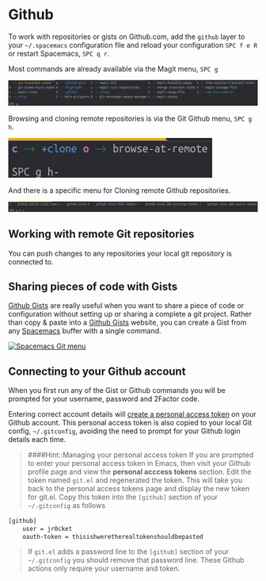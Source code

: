 # Github

To work with repositories or gists on Github.com, add the `github` layer to your `~/.spacemacs` configuration file and reload your configuration `SPC f e R` or restart Spacemacs, `SPC q r`.

Most commands are already available via the Magit menu, `SPC g`

[![Spacemacs Git menu](/images/spacemacs-git-menu.png)](/images/spacemacs-git-menu.png)

Browsing and cloning remote repositories is via the Git Github menu, `SPC g h`.

[![Spacemacs Git menu](/images/spacemacs-git-github-menu.png)](/images/spacemacs-git-menu.png)

And there is a specific menu for Cloning remote Github repositories.

[![Spacemacs Git menu](/images/spacemacs-git-github-clone-menu.png)](/images/spacemacs-git-menu.png)


## Working with remote Git repositories

You can push changes to any repositories your local git repository is connected to.


## Sharing pieces of code with Gists

[Github Gists](https://gist.github.com/) are really useful when you want to share a piece of code or configuration without setting up or sharing a complete a git project.  Rather than copy & paste into a [Github Gists](https://gist.github.com/) website, you can create a Gist from any [Spacemacs](https://github.com/syl20bnr/spacemacs) buffer with a single command.

[![Spacemacs Git menu](/images/spacemacs-git-gist-menu.png)](/images/spacemacs-git-menu.png)


## Connecting to your Github account

When you first run any of the Gist or Github commands you will be prompted for your username, password and 2Factor code.

Entering correct account details will [create a personal access token](https://help.github.com/articles/creating-an-access-token-for-command-line-use/) on your Github account.  This personal access token is also copied to your local Git config, `~/.gitconfig`, avoiding the need to prompt for your Github login details each time.

> ####Hint::Managing your personal access token
> If you are prompted to enter your personal access token in Emacs, then visit your Github profile page and view the **personal acccess tokens** section.  Edit the token named `git.el` and regenerated the token.  This will take you back to the personal access tokens page and display the new token for git.el.  Copy this token into the `[github]` section of your `~/.gitconfig` as follows
```
[github]
    user = jr0cket
    oauth-token = thisishweretherealtokenshouldbepasted
```
>
> If `git.el` adds a password line to the `[github]` section of your `~/.gitconfig` you should remove that password line.  These Github actions only require your username and token.
